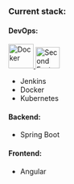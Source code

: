 ### Current stack:

#### DevOps:
<p align="left">
  <a href="https://www.docker.com" title="Docker">
    <img
      src="https://img.icons8.com/?size=96&id=22813&format=png"
      width="50"
      height="48"
      alt="Docker"
    />
  </a>
  <a href="https://example.com/second-feature" title="Learn about Second Feature">
    <img
      src="https://img.icons8.com/?size=96&id=wpZmKzk11AzJ&format=png"
      width="48"
      height="42"
      alt="Second Feature Icon"
    />
  </a>
</p>

- Jenkins
- Docker
- Kubernetes

#### Backend:
- Spring Boot

#### Frontend:
- Angular

